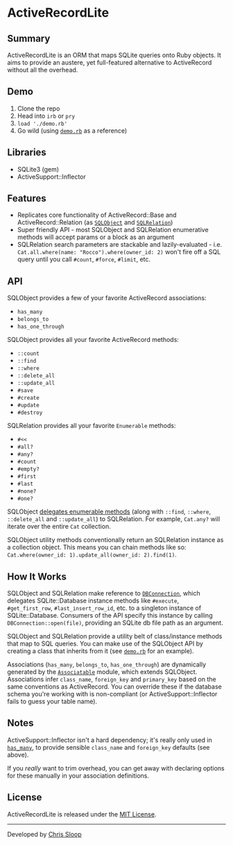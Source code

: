 # ActiveRecordLite

## Summary

ActiveRecordLite is an ORM that maps SQLite queries onto Ruby objects. It aims
to provide an austere, yet full-featured alternative to ActiveRecord without
all
the overhead.

## Demo

1. Clone the repo
2. Head into `irb` or `pry`
3. `load './demo.rb'`
4. Go wild (using [`demo.rb`](./demo.rb) as a reference)

## Libraries

- SQLite3 (gem)
- ActiveSupport::Inflector

## Features

- Replicates core functionality of ActiveRecord::Base and
ActiveRecord::Relation
(as [`SQLObject`](/lib/sql_object.rb) and
[`SQLRelation`](/lib/sql_relation.rb))
- Super friendly API - most SQLObject and SQLRelation enumerative methods will
accept params or a block as an argument
- SQLRelation search parameters are stackable and lazily-evaluated - i.e.
`Cat.all.where(name: "Rocco").where(owner_id: 2)` won't fire off a SQL query
until you call `#count`, `#force`, `#limit`, etc.

## API

SQLObject provides a few of your favorite ActiveRecord associations:

- `has_many`
- `belongs_to`
- `has_one_through`

SQLObject provides all your favorite ActiveRecord methods:

- `::count`
- `::find`
- `::where`
- `::delete_all`
- `::update_all`
- `#save`
- `#create`
- `#update`
- `#destroy`

SQLRelation provides all your favorite `Enumerable` methods:

- `#<<`
- `#all?`
- `#any?`
- `#count`
- `#empty?`
- `#first`
- `#last`
- `#none?`
- `#one?`

SQLObject [delegates enumerable methods](/lib/sql_object.rb#L53) (along with
`::find`, `::where`, `::delete_all` and `::update_all`) to SQLRelation. For
example, `Cat.any?` will iterate over the entire `Cat` collection.

SQLObject utility methods conventionally return an SQLRelation instance as a
collection object. This means you can chain methods like so:
`Cat.where(owner_id: 1).update_all(owner_id: 2).find(1)`.

## How It Works

SQLObject and SQLRelation make reference to
[`DBConnection`](/lib/db_connection.rb), which delegates SQLite::Database
instance methods like `#execute`, `#get_first_row`, `#last_insert_row_id`, etc.
to a singleton instance of SQLite::Database. Consumers of the API specify this
instance by calling `DBConnection::open(file)`, providing an SQLite db file path
as an argument.

SQLObject and SQLRelation provide a utility belt of class/instance methods that
map to SQL queries. You can make use of the SQLObject API by creating a class
that inherits from it (see [`demo.rb`](./demo.rb) for an example).

Associations (`has_many`, `belongs_to`, `has_one_through`) are dynamically
generated by the [`Associatable`](./lib/associatable.rb) module, which extends
SQLObject. Associations infer `class_name`, `foreign_key` and `primary_key`
based on the same conventions as ActiveRecord. You can override these if the
database schema you're working with is non-compliant (or
ActiveSupport::Inflector fails to guess your table name).

## Notes

ActiveSupport::Inflector isn't a hard dependency; it's really only used in
[`has_many`](.lib/has_many_options.rb), to provide sensible `class_name`
and `foreign_key` defaults (see above).

If you _really_ want to trim overhead, you can get away with declaring options
for these manually in your association definitions.

## License

ActiveRecordLite is released under the [MIT License](/LICENSE).

---
Developed by [Chris Sloop](http://chrissloop.com)
